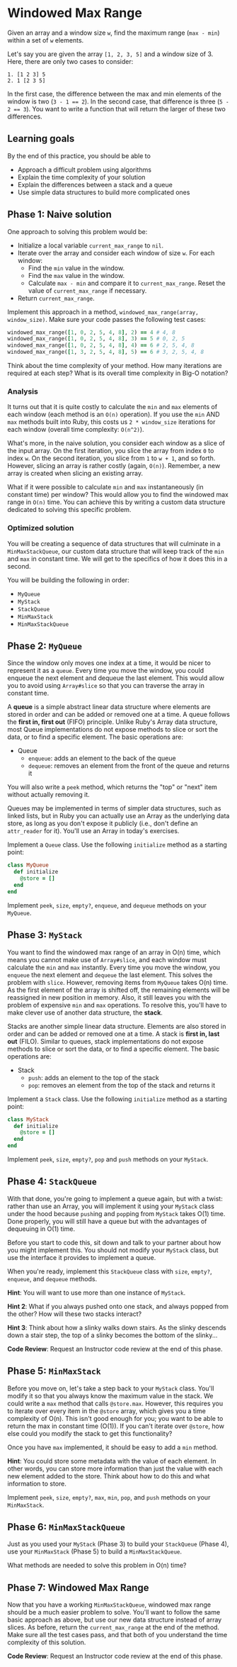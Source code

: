 # Windowed Max Range

Given an array and a window size `w`, find the maximum range (`max - min`)
within a set of `w` elements.

Let's say you are given the array `[1, 2, 3, 5]` and a window size of 3.
Here, there are only two cases to consider:

```plaintext
1. [1 2 3] 5
2. 1 [2 3 5]
```

In the first case, the difference between the max and min elements of
the window is two (`3 - 1 == 2`). In the second case, that difference is
three (`5 - 2 == 3`). You want to write a function that will return the
larger of these two differences.

## Learning goals

By the end of this practice, you should be able to

* Approach a difficult problem using algorithms
* Explain the time complexity of your solution
* Explain the differences between a stack and a queue
* Use simple data structures to build more complicated ones

## Phase 1: Naive solution

One approach to solving this problem would be:

* Initialize a local variable `current_max_range` to `nil`.
* Iterate over the array and consider each window of size `w`. For each
   window:
  * Find the `min` value in the window.
  * Find the `max` value in the window.
  * Calculate `max - min` and compare it to `current_max_range`. Reset the value
    of `current_max_range` if necessary.
* Return `current_max_range`.

Implement this approach in a method, `windowed_max_range(array, window_size)`.
Make sure your code passes the following test cases:

```ruby
windowed_max_range([1, 0, 2, 5, 4, 8], 2) == 4 # 4, 8
windowed_max_range([1, 0, 2, 5, 4, 8], 3) == 5 # 0, 2, 5
windowed_max_range([1, 0, 2, 5, 4, 8], 4) == 6 # 2, 5, 4, 8
windowed_max_range([1, 3, 2, 5, 4, 8], 5) == 6 # 3, 2, 5, 4, 8
```

Think about the time complexity of your method. How many iterations are
required at each step? What is its overall time complexity in Big-O
notation?

### Analysis

It turns out that it is quite costly to calculate the `min` and `max`
elements of each window (each method is an `O(n)` operation). If you use
the `min` AND `max` methods built into Ruby, this costs us `2 * window_size`
iterations for each window (overall time complexity: `O(n^2)`).

What's more, in the naive solution, you consider each window as a slice of the
input array. On the first iteration, you slice the array from index `0` to
index `w`. On the second iteration, you slice from `1` to `w + 1`, and so
forth. However, slicing an array is rather costly (again, `O(n)`).
Remember, a new array is created when slicing an existing array.

What if it were possible to calculate `min` and `max` instantaneously (in
constant time) per window? This would allow you to find the windowed max range
in `O(n)` time. You can achieve this by writing a custom data structure
dedicated to solving this specific problem.

### Optimized solution

You will be creating a sequence of data structures that will culminate in a
`MinMaxStackQueue`, our custom data structure that will keep track of the `min`
and `max` in constant time. We will get to the specifics of how it does this
in a second.

You will be building the following in order:

* `MyQueue`
* `MyStack`
* `StackQueue`
* `MinMaxStack`
* `MinMaxStackQueue`

## Phase 2: `MyQueue`

Since the window only moves one index at a time, it would be nicer to represent
it as a `queue`. Every time you move the window, you could enqueue the next
element and dequeue the last element. This would allow you to avoid using
`Array#slice` so that you can traverse the array in constant time.

A **queue** is a simple abstract linear data structure where elements are stored
in order and can be added or removed one at a time. A queue follows the **first
in, first out** (FIFO) principle. Unlike Ruby's Array data structure, most Queue
implementations do not expose methods to slice or sort the data, or to find a
specific element. The basic operations are:

* Queue
  * `enqueue`: adds an element to the back of the queue
  * `dequeue`: removes an element from the front of the queue and returns it

You will also write a `peek` method, which returns the "top" or "next" item
without actually removing it.

Queues may be implemented in terms of simpler data structures, such as linked
lists, but in Ruby you can actually use an Array as the underlying data store,
as long as you don't expose it publicly (i.e., don't define an `attr_reader` for
it). You'll use an Array in today's exercises.

Implement a `Queue` class. Use the following `initialize` method as a starting
point:

```ruby
class MyQueue
  def initialize
    @store = []
  end
end
```

Implement `peek`, `size`, `empty?`, `enqueue`, and `dequeue` methods on your
`MyQueue`.

## Phase 3: `MyStack`

You want to find the windowed max range of an array in O(n) time, which means
you cannot make use of `Array#slice`, and each window must calculate the `min`
and `max` instantly. Every time you move the window, you `enqueue` the next
element and `dequeue` the last element. This solves the problem with `slice`.
However, removing items from `MyQueue` takes O(n) time. As the first element of
the array is shifted off, the remaining elements will be reassigned in new
position in memory. Also, it still leaves you with the problem of expensive `min`
and `max` operations. To resolve this, you'll have to make clever use of another
data structure, the **stack**.

Stacks are another simple linear data structure. Elements are also stored in
order and can be added or removed one at a time. A stack is **first in, last
out** (FILO). Similar to queues, stack implementations do not expose methods to
slice or sort the data, or to find a specific element. The basic operations are:

* Stack
  * `push`: adds an element to the top of the stack
  * `pop`:  removes an element from the top of the stack and returns it

Implement a `Stack` class. Use the following `initialize` method as a
starting point:

```ruby
class MyStack
  def initialize
    @store = []
  end
end
```

Implement `peek`, `size`, `empty?`, `pop` and `push` methods on your `MyStack`.

## Phase 4: `StackQueue`

With that done, you're going to implement a queue again, but with a twist:
rather than use an Array, you will implement it using your `MyStack` class under
the hood because `push`ing and `pop`ping from `MyStack` takes O(1) time. Done
properly, you will still have a queue but with the advantages of dequeuing in
O(1) time.

Before you start to code this, sit down and talk to your partner about
how you might implement this. You should not modify your `MyStack`
class, but use the interface it provides to implement a queue.

When you're ready, implement this `StackQueue` class with `size`, `empty?`,
`enqueue`, and `dequeue` methods.

**Hint**: You will want to use more than one instance of `MyStack`.

**Hint 2**: What if you always pushed onto one stack, and always popped
from the other? How will these two stacks interact?

**Hint 3**: Think about how a slinky walks down stairs. As the slinky descends
down a stair step, the top of a slinky becomes the bottom of the slinky...

**Code Review**: Request an Instructor code review at the end of this phase.

## Phase 5: `MinMaxStack`

Before you move on, let's take a step back to your `MyStack` class. You'll
modify it so that you always know the maximum value in the stack. We could write
a `max` method that calls `@store.max`. However, this requires you to iterate
over every item in the `@store` array, which gives you a time complexity of
O(n). This isn't good enough for you; you want to be able to return the max in
constant time (O(1)). If you can't iterate over `@store`, how else could you
modify the stack to get this functionality?

Once you have `max` implemented, it should be easy to add a `min` method.

**Hint**: You could store some metadata with the value of each element. In other
words, you can store more information than just the value with each new element
added to the store. Think about how to do this and what information to store.

Implement `peek`, `size`, `empty?`, `max`, `min`, `pop`, and `push` methods on
your `MinMaxStack`.

## Phase 6: `MinMaxStackQueue`

Just as you used your `MyStack` (Phase 3) to build your `StackQueue` (Phase 4),
use your `MinMaxStack` (Phase 5) to build a `MinMaxStackQueue`.

What methods are needed to solve this problem in O(n) time?

## Phase 7: Windowed Max Range

Now that you have a working `MinMaxStackQueue`, windowed max range should be a
much easier problem to solve. You'll want to follow the same basic approach as
above, but use our new data structure instead of array slices. As before, return
the `current_max_range` at the end of the method. Make sure all the test cases
pass, and that both of you understand the time complexity of this solution.

**Code Review**: Request an Instructor code review at the end of this phase.